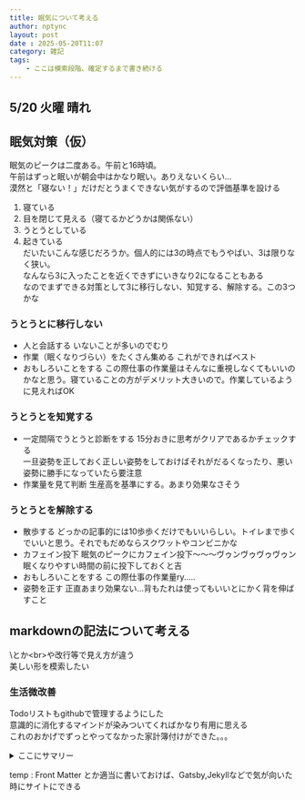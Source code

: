 ```yaml
---
title: 眠気について考える
author: nptync
layout: post
date : 2025-05-20T11:07
category: 雑記
tags:
    - ここは模索段階、確定するまで書き続ける
---
```

## 5/20 火曜 晴れ
## 眠気対策（仮）
眠気のピークは二度ある。午前と16時頃。\
午前はずっと眠いが朝会中はかなり眠い。ありえないくらい...\
漠然と「寝ない！」だけだとうまくできない気がするので評価基準を設ける
1. 寝ている
2. 目を閉じて見える（寝てるかどうかは関係ない）
3. うとうとしている
4. 起きている\
だいたいこんな感じだろうか。個人的には3の時点でもうやばい、3は限りなく狭い。\
なんなら3に入ったことを近くできずにいきなり2になることもある\
なのでまずできる対策として3に移行しない、知覚する、解除する。この3つかな
### うとうとに移行しない
- 人と会話する
いないことが多いのでむり
- 作業（眠くなりづらい）をたくさん集める
これができればベスト
- おもしろいことをする
この際仕事の作業量はそんなに重視しなくてもいいのかなと思う。寝ていることの方がデメリット大きいので。作業しているように見えればOK

### うとうとを知覚する
- 一定間隔でうとうと診断をする
15分おきに思考がクリアであるかチェックする\
一旦姿勢を正しておく正しい姿勢をしておけばそれがだるくなったり、悪い姿勢に勝手になっていたら要注意
- 作業量を見て判断
生産高を基準にする。あまり効果なさそう

### うとうとを解除する
- 散歩する
どっかの記事的には10歩歩くだけでもいいらしい。トイレまで歩くでいいと思う。それでもだめならスクワットやコンビニかな
- カフェイン投下
眠気のピークにカフェイン投下～～～ヴゥンヴゥヴゥヴゥン\
眠くなりやすい時間の前に投下しておくと吉
- おもしろいことをする
この際仕事の作業量ry.....
- 姿勢を正す
正直あまり効果ない...背もたれは使ってもいいとにかく背を伸ばすこと

## markdownの記法について考える
\\とか\<br>や改行等で見え方が違う\
美しい形を模索したい

### 生活微改善
Todoリストもgithubで管理するようにした\
意識的に消化するマインドが染みついてくればかなり有用に思える\
これのおかげでずっとやってなかった家計簿付けができた。。。

<details>
<summary>ここにサマリー</summary>
ここにdetails
    
```
ここにdetails
```
</details>

temp : Front Matter とか適当に書いておけば、Gatsby,Jekyllなどで気が向いた時にサイトにできる
